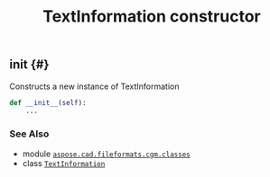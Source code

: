 ﻿---
title: TextInformation constructor
second_title: Aspose.CAD for Python via .NET API References
description: 
type: docs
weight: 10
url: /python-net/aspose.cad.fileformats.cgm.classes/textinformation/__init__/
is_root: false
---

## __init__ {#}

Constructs a new instance of TextInformation



```python
def __init__(self):
    ...
```





### See Also
* module [`aspose.cad.fileformats.cgm.classes`](../../)
* class [`TextInformation`](/cad/python-net/aspose.cad.fileformats.cgm.classes/textinformation)
